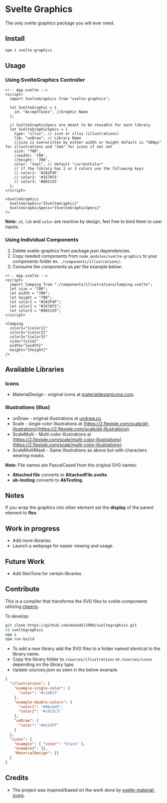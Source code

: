 # Svelte Graphics

The only svelte graphics package you will ever need.

## Install

```sh
npm i svelte-graphics
```

## Usage

### Using SvelteGraphics Controller

```svelte
<!-- App.svelte -->
<script>
  import SvelteGraphics from "svelte-graphics";

  let SvelteGraphic = {
    id: "AcceptTasks", //Graphic Name
  };

  // SvelteGraphicSpecs are meant to be reusable for each library
  let SvelteGraphicSpecs = {
    type: "illus", // icon or illus (illustrations)
    lib: "unDraw", // Library Name
    //size is overwritten by either width or height default is "500px" for illustrations and "1em" for icons if not set
    size: "700",
    //width: '700',
    //height: '700',
    color: "teal", // default "currentColor"
    // if the library has 2 or 3 colors use the following keys
    // color1: '#282F4F'
    // color2: '#157075'
    // color3: '#803155'
  };
</script>

<SvelteGraphics
  SvelteGraphic="{SvelteGraphic}"
  SvelteGraphicSpecs="{SvelteGraphicSpecs}"
/>
```

**Note:** `id`, `lib` and `color` are reactive by design, feel free to bind them to user inputs.

### Using Individual Components

1. Delete svelte-graphics from package.json dependencies.
2. Copy needed components from `node_modules/svelte-graphics` to your components folder ex. `./components/illustrations/`.
3. Consume the components as per the example below:

```svelte
<!-- App.svelte -->
<script>
  import Camping from "./components/illustrations/Camping.svelte";
  let size = "700";
  let width = "700";
  let height = "700";
  let color1 = "#282F4F";
  let color2 = "#157075";
  let color3 = "#803155";
</script>

<Camping
  color1="{color1}"
  color2="{color2}"
  color3="{color3}"
  size="{size}"
  width="{width}"
  height="{height}"
/>
```

## Available Libraries

### Icons

- MaterialDesign - original icons at [materialdesignicons.com](https://materialdesignicons.com).

### Illustrations (illus)

- unDraw - original illustrations at [undraw.co](https://undraw.co).
- Scale - single color illustrations at [https://2.flexiple.com/scale/all-illustrations](https://2.flexiple.com/scale/all-illustrations).
- ScaleMulti - Multi-color illustrations at [https://2.flexiple.com/scale/multi-color-illustrations](https://2.flexiple.com/scale/multi-color-illustrations).
- ScaleMultiMask - Same illustrations as above but with characters wearing masks.

**Note**: File names are PascalCased from the original SVG names:

- **Attached file** converts to **AttachedFile.svelte**.
- **ab-testing** converts to **AbTesting**.

## Notes

If you wrap the graphics into other element set the **display** of the parent element to **flex**.

## Work in progress

- Add more libraries.
- Launch a webpage for easier viewing and usage.

## Future Work

- Add SkinTone for certain libraries.

## Contribute

This is a compiler that transforms the SVG files to svelte components utilizing [cheerio](https://cheerio.js.org).

To develop:

```sh
git clone https://github.com/mohadel1990/sveltegraphics.git
cd sveltegraphics
npm i
npm run build
```

- To add a new library add the SVG files to a folder named identical to the library name.
- Copy the library folder to `/sources/illustrations` or `/sources/icons` depending on the library type.
- Update sources.json as seen in the below example.

```json
{
  "illustrations": {
    "example-single-color": {
      "color": "#c1d61f"
    },
    "example-double-colors": {
      "color1": "#08cbd9",
      "color2": "#c013c3"
    },
    "unDraw": {
      "color": "#6C63FF"
    }
  },
  "icons": {
    "example": { "color": "black" },
    "example2": {},
    "MaterialDesign": {}
  }
}
```

## Credits

- The project was inspired/based on the work done by [svelte-material-icons](https://github.com/ramiroaisen/svelte-material-icons).

